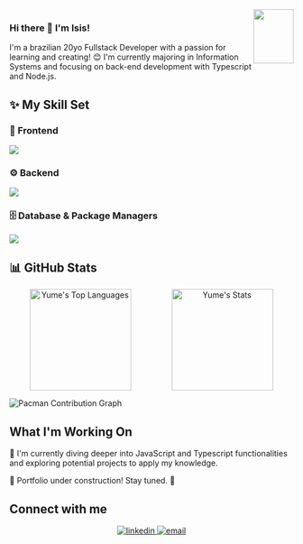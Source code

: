 <div align="right">
<img src="https://media4.giphy.com/media/v1.Y2lkPTc5MGI3NjExZWtpbzRqcjRrZnI3bmliMDV6bnEzeHZzZ3BqM2R2dmxtdm9raXN3diZlcD12MV9pbnRlcm5hbF9naWZfYnlfaWQmY3Q9cw/Izi8PFLuQOdz9X2jDs/giphy.webp" align="right" height="96" width="71" />
</div>  

<!-- <div align="center"> -->
### Hi there 👋 I'm Isis!
<!-- </div> -->

<!-- <div align="center">  -->
I'm a brazilian 20yo Fullstack Developer with a passion for learning and creating! 😊 
I'm currently majoring in Information Systems and focusing on back-end development with Typescript and Node.js.
<!-- </div> -->

## ✨ My Skill Set
### 📌 Frontend
<a href="https://skillicons.dev"> <img src="https://skillicons.dev/icons?i=html,css,bootstrap,js,ts,react,tailwind,figma"> </a>

### ⚙️ Backend
<a href="https://skillicons.dev"> <img src="https://skillicons.dev/icons?i=nestjs,nodejs,java,spring,py"> </a>

### 🗄️ Database & Package Managers
<a href="https://skillicons.dev"> <img src="https://skillicons.dev/icons?i=mysql,yarn,npm"> </a>

## 📊 GitHub Stats
<div style="display: flex; justify-content: space-around;" align="center">
  <img height="180em" src="https://github-readme-stats.vercel.app/api/top-langs/?username=iyumw&theme=omni&show_icons=true&hide_border=true&layout=compact" alt="Yume's Top Languages" />
  <img height="180em" src="https://github-readme-stats.vercel.app/api?username=iyumw&theme=omni&show_icons=true&hide_border=true&count_private=true" alt="Yume's Stats" />
</div>

![Pacman Contribution Graph](./pacman.svg)

## What I'm Working On
🌱 I'm currently diving deeper into JavaScript and Typescript functionalities and exploring potential projects to apply my knowledge.

🔧 Portfolio under construction! Stay tuned. 🚀  

## Connect with me
<div align="center">
<!--   <a href="https://iyumw.github.io/portfolio_gen/" target="_blank">
    <img src="https://img.shields.io/badge/portfolio-%23000000.svg?&style=for-the-badge&logo=react&logoColor=white" alt="portfolio" />
  </a> -->
  <a href="https://linkedin.com/in/isis-okamoto" target="_blank">
    <img src=https://img.shields.io/badge/linkedin-%231E77B5.svg?&style=for-the-badge&logo=linkedin&logoColor=white alt=linkedin style="margin-bottom: 5px;" />
  </a>  
  <a href="mailto:isis.yume2508@gmail.com" target="_blank">
    <img src="https://img.shields.io/badge/email-%23D14836.svg?&style=for-the-badge&logo=gmail&logoColor=white" alt="email" />
  </a>

</div>  
